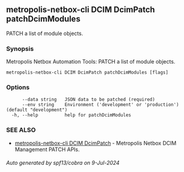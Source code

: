 ## metropolis-netbox-cli DCIM DcimPatch patchDcimModules

PATCH a list of module objects.

### Synopsis


Metropolis Netbox Automation Tools:
  PATCH a list of module objects.

```
metropolis-netbox-cli DCIM DcimPatch patchDcimModules [flags]
```

### Options

```
      --data string   JSON data to be patched (required)
      --env string    Environment ('development' or 'production') (default "development")
  -h, --help          help for patchDcimModules
```

### SEE ALSO

* [metropolis-netbox-cli DCIM DcimPatch]()	 - Metropolis Netbox DCIM Management PATCH APIs.

###### Auto generated by spf13/cobra on 9-Jul-2024
